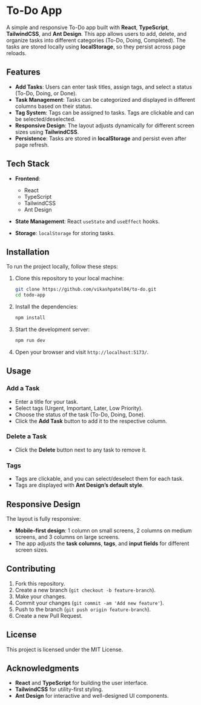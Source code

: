 # To-Do App

A simple and responsive To-Do app built with **React**, **TypeScript**, **TailwindCSS**, and **Ant Design**. This app allows users to add, delete, and organize tasks into different categories (To-Do, Doing, Completed). The tasks are stored locally using **localStorage**, so they persist across page reloads.

## Features

- **Add Tasks**: Users can enter task titles, assign tags, and select a status (To-Do, Doing, or Done).
- **Task Management**: Tasks can be categorized and displayed in different columns based on their status.
- **Tag System**: Tags can be assigned to tasks. Tags are clickable and can be selected/deselected.
- **Responsive Design**: The layout adjusts dynamically for different screen sizes using **TailwindCSS**.
- **Persistence**: Tasks are stored in **localStorage** and persist even after page refresh.

## Tech Stack

- **Frontend**:  
  - React
  - TypeScript
  - TailwindCSS
  - Ant Design

- **State Management**: React `useState` and `useEffect` hooks.

- **Storage**: `localStorage` for storing tasks.

## Installation

To run the project locally, follow these steps:

1. Clone this repository to your local machine:

   ```bash
   git clone https://github.com/vikashpatel04/to-do.git
   cd todo-app
   ```

2. Install the dependencies:

   ```bash
   npm install
   ```

3. Start the development server:

   ```bash
   npm run dev
   ```

4. Open your browser and visit `http://localhost:5173/`.

## Usage

### **Add a Task**
- Enter a title for your task.
- Select tags (Urgent, Important, Later, Low Priority).
- Choose the status of the task (To-Do, Doing, Done).
- Click the **Add Task** button to add it to the respective column.

### **Delete a Task**
- Click the **Delete** button next to any task to remove it.

### **Tags**
- Tags are clickable, and you can select/deselect them for each task.
- Tags are displayed with **Ant Design’s default style**.

## Responsive Design

The layout is fully responsive:
- **Mobile-first design**: 1 column on small screens, 2 columns on medium screens, and 3 columns on large screens.
- The app adjusts the **task columns**, **tags**, and **input fields** for different screen sizes.

## Contributing

1. Fork this repository.
2. Create a new branch (`git checkout -b feature-branch`).
3. Make your changes.
4. Commit your changes (`git commit -am 'Add new feature'`).
5. Push to the branch (`git push origin feature-branch`).
6. Create a new Pull Request.

## License

This project is licensed under the MIT License.

## Acknowledgments

- **React** and **TypeScript** for building the user interface.
- **TailwindCSS** for utility-first styling.
- **Ant Design** for interactive and well-designed UI components.

